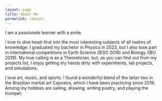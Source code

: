 ```yaml
---
layout: page
title: About Me
permalink: /about/
---
```


I am a passionate learner with a smile. 

I love to dive head-first into the most interesting subjects of all realms of knowledge: I graduated my bachelor in Physics in 2023, but I also took part in international competitions in Earth Science (IESO 2016) and Biology (IBO 2019). My true calling is as a Theoretician, but, as you can find out from my projects list, I enjoy getting my hands dirty with experiments, lab projects, and simulations.

I love art, music, and sports. I found a wonderful blend of the latter two in the Brazilian martial art Capoeira, which I have been practicing since 2019. Among my hobbies are sailing, drawing, writing poetry, and playing the trumpet.




<!-- This is the base Jekyll theme. You can find out more info about customizing your Jekyll theme, as well as basic Jekyll usage documentation at [jekyllrb.com](https://jekyllrb.com/)

You can find the source code for Minima at GitHub:
[jekyll][jekyll-organization] /
[minima](https://github.com/jekyll/minima)

You can find the source code for Jekyll at GitHub:
[jekyll][jekyll-organization] /
[jekyll](https://github.com/jekyll/jekyll)


[jekyll-organization]: https://github.com/jekyll -->
